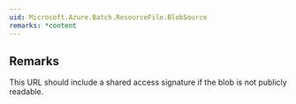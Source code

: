 ```yaml
---  
uid: Microsoft.Azure.Batch.ResourceFile.BlobSource  
remarks: *content  
---  
```

  
## Remarks  
 This URL should include a shared access signature if the blob is not publicly readable.